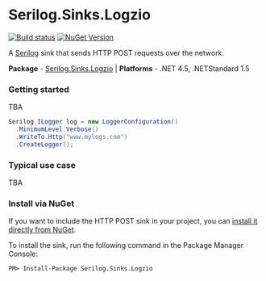 # Serilog.Sinks.Logzio
[![Build status](https://ci.appveyor.com/api/projects/status/083a7a9q9eb9l7sr?svg=true)](https://ci.appveyor.com/project/AndersAsperheim/serilog-sinks-logzio) [![NuGet Version](http://img.shields.io/nuget/v/Serilog.Sinks.Logzio.svg?style=flat)](https://www.nuget.org/packages/Serilog.Sinks.Logzio/)

A [Serilog](http://serilog.net/) sink that sends HTTP POST requests over the network.

**Package** - [Serilog.Sinks.Logzio](https://www.nuget.org/packages/serilog.sinks.logzio) | **Platforms** - .NET 4.5, .NETStandard 1.5

### Getting started

TBA

```csharp
Serilog.ILogger log = new LoggerConfiguration()
  .MinimumLevel.Verbose()
  .WriteTo.Http("www.mylogs.com")
  .CreateLogger();
```


### Typical use case

TBA


### Install via NuGet

If you want to include the HTTP POST sink in your project, you can [install it directly from NuGet](https://www.nuget.org/packages/Serilog.Sinks.Logzio).

To install the sink, run the following command in the Package Manager Console:

```
PM> Install-Package Serilog.Sinks.Logzio
```
